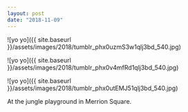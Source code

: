 ```yaml
---
layout: post
date: "2018-11-09"
---
```


![yo yo]({{ site.baseurl }}/assets/images/2018/tumblr_phx0uzmS3w1qlj3bd_540.jpg)

![yo yo]({{ site.baseurl }}/assets/images/2018/tumblr_phx0v4mfRd1qlj3bd_540.jpg)

![yo yo]({{ site.baseurl }}/assets/images/2018/tumblr_phx0utEMJ51qlj3bd_540.jpg)

At the jungle playground in Merrion Square.
